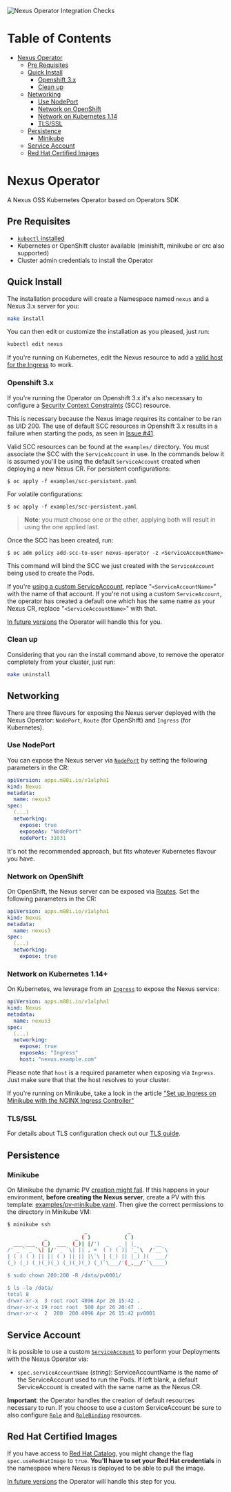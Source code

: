 ![Nexus Operator Integration Checks](https://github.com/m88i/nexus-operator/workflows/Nexus%20Operator%20Integration%20Checks/badge.svg)

Table of Contents
=================

   * [Nexus Operator](#nexus-operator)
      * [Pre Requisites](#pre-requisites)
      * [Quick Install](#quick-install)
         * [Openshift 3.x](#openshift-3x)
         * [Clean up](#clean-up)
      * [Networking](#networking)
         * [Use NodePort](#use-nodeport)
         * [Network on OpenShift](#network-on-openshift)
         * [Network on Kubernetes 1.14 ](#network-on-kubernetes-114)
         * [TLS/SSL](#tlsssl)
      * [Persistence](#persistence)
         * [Minikube](#minikube)
      * [Service Account](#service-account)
      * [Red Hat Certified Images](#red-hat-certified-images)

# Nexus Operator

A Nexus OSS Kubernetes Operator based on Operators SDK

## Pre Requisites

- [`kubectl` installed](https://kubernetes.io/docs/tasks/tools/install-kubectl/)
- Kubernetes or OpenShift cluster available (minishift, minikube or crc also supported)
- Cluster admin credentials to install the Operator

## Quick Install

The installation procedure will create a Namespace named `nexus` and a Nexus 3.x server for you:

```bash
make install
```

You can then edit or customize the installation as you pleased, just run:

```bash
kubectl edit nexus
```

If you're running on Kubernetes, edit the Nexus resource to add a [valid host for the Ingress](#network-on-kubernetes-114) to work.

### Openshift 3.x

If you're running the Operator on Openshift 3.x it's also necessary to configure a [Security Context Constraints](https://docs.openshift.com/container-platform/3.11/admin_guide/manage_scc.html) (SCC) resource.

This is necessary because the Nexus image requires its container to be ran as UID 200. The use of default SCC resources in Openshift 3.x results in a failure when starting the pods, as seen in [Issue #41](https://github.com/m88i/nexus-operator/issues/41).

Valid SCC resources can be found at the `examples/` directory. You must associate the SCC with the `ServiceAccount` in use. In the commands below it is assumed you'll be using the default `ServiceAccount` created when deploying a new Nexus CR.
For persistent configurations:

```
$ oc apply -f examples/scc-persistent.yaml
```

For volatile configurations:

```
$ oc apply -f examples/scc-persistent.yaml
```

> **Note**: you must choose one or the other, applying both will result in using the one applied last.

Once the SCC has been created, run:

```
$ oc adm policy add-scc-to-user nexus-operator -z <ServiceAccountName>
```

This command will bind the SCC we just created with the `ServiceAccount` being used to create the Pods.

If you're [using a custom ServiceAccount](#service-account), replace "`<ServiceAccountName>`" with the name of that account. If you're not using a custom `ServiceAccount`, the operator has created a default one which has the same name as your Nexus CR, replace "`<ServiceAccountName>`" with that.

[In future versions](https://github.com/m88i/nexus-operator/issues/51) the Operator will handle this for you.

### Clean up

Considering that you ran the install command above, to remove the operator completely from your cluster, just run:

```bash
make uninstall
```
## Networking

There are three flavours for exposing the Nexus server deployed with the Nexus Operator: `NodePort`, `Route` (for OpenShift) and `Ingress` (for Kubernetes).

### Use NodePort

You can expose the Nexus server via [`NodePort`](https://kubernetes.io/docs/concepts/services-networking/service/#nodeport) by setting the following parameters in the CR:

```yaml
apiVersion: apps.m88i.io/v1alpha1
kind: Nexus
metadata:
  name: nexus3
spec:
  (...)
  networking:
    expose: true
    exposeAs: "NodePort"
    nodePort: 31031
```

It's not the recommended approach, but fits whatever Kubernetes flavour you have.

### Network on OpenShift

On OpenShift, the Nexus server can be exposed via [Routes](https://docs.openshift.com/container-platform/3.11/architecture/networking/routes.html).
Set the following parameters in the CR:

```yaml
apiVersion: apps.m88i.io/v1alpha1
kind: Nexus
metadata:
  name: nexus3
spec:
  (...)
  networking:
    expose: true
```

### Network on Kubernetes 1.14+

On Kubernetes, we leverage from an [`Ingress`](https://kubernetes.io/docs/concepts/services-networking/ingress/) to expose the Nexus service:

```yaml
apiVersion: apps.m88i.io/v1alpha1
kind: Nexus
metadata:
  name: nexus3
spec:
  (...)
  networking:
    expose: true
    exposeAs: "Ingress"
    host: "nexus.example.com"
```

Please note that `host` is a required parameter when exposing via `Ingress`.
Just make sure that that the host resolves to your cluster.

If you're running on Minikube, take a look in the article ["Set up Ingress on Minikube with the NGINX Ingress Controller"](https://kubernetes.io/docs/tasks/access-application-cluster/ingress-minikube/)

### TLS/SSL

For details about TLS configuration check out our [TLS guide](https://github.com/m88i/nexus-operator/tree/master/docs/TLS.md).

## Persistence

### Minikube

On Minikube the dynamic PV [creation might fail](https://github.com/kubernetes/minikube/issues/7218). If this happens in your environment, **before creating the Nexus server**, create a PV with this template: [examples/pv-minikube.yaml](examples/pv-minikube.yaml). Then give the correct permissions to the directory in Minikube VM:

```sh
$ minikube ssh
                         _             _            
            _         _ ( )           ( )           
  ___ ___  (_)  ___  (_)| |/')  _   _ | |_      __  
/' _ ` _ `\| |/' _ `\| || , <  ( ) ( )| '_`\  /'__`\
| ( ) ( ) || || ( ) || || |\`\ | (_) || |_) )(  ___/
(_) (_) (_)(_)(_) (_)(_)(_) (_)`\___/'(_,__/'`\____)

$ sudo chown 200:200 -R /data/pv0001/

$ ls -la /data/
total 8
drwxr-xr-x  3 root root 4096 Apr 26 15:42 .
drwxr-xr-x 19 root root  500 Apr 26 20:47 ..
drwxr-xr-x  2  200  200 4096 Apr 26 15:42 pv0001
```

## Service Account

It is possible to use a custom [`ServiceAccount`](https://kubernetes.io/docs/reference/access-authn-authz/service-accounts-admin/) to perform your Deployments with the Nexus Operator via:

  - `spec.serviceAccountName` (*string*): ServiceAccountName is the name of the ServiceAccount used to run the Pods. If left blank, a default ServiceAccount is created with the same name as the Nexus CR.

**Important**: the Operator handles the creation of default resources necessary to run. If you choose to use a custom ServiceAccount be sure to also configure [`Role`](https://kubernetes.io/docs/reference/access-authn-authz/rbac/#role-and-clusterrole) and [`RoleBinding`](https://kubernetes.io/docs/reference/access-authn-authz/rbac/#rolebinding-and-clusterrolebinding) resources.

## Red Hat Certified Images

If you have access to [Red Hat Catalog](https://access.redhat.com/containers/#/registry.connect.redhat.com/sonatype/nexus-repository-manager), you might change the flag `spec.useRedHatImage` to `true`.
**You'll have to set your Red Hat credentials** in the namespace where Nexus is deployed to be able to pull the image.

[In future versions](https://github.com/m88i/nexus-operator/issues/14) the Operator will handle this step for you.
